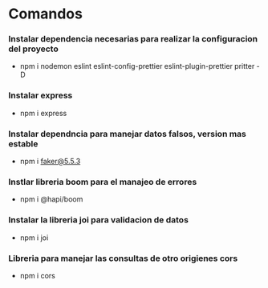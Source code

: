 # Comandos

### Instalar dependencia necesarias para realizar la configuracion del proyecto

- npm i nodemon eslint eslint-config-prettier eslint-plugin-prettier pritter -D

### Instalar express
- npm i express

### Instalar dependncia para manejar datos falsos, version mas estable
- npm i faker@5.5.3

### Instlar libreria boom para el manajeo de errores
- npm i @hapi/boom

### Instalar la libreria joi para validacion de datos
- npm i joi

### Libreria para manejar las consultas de otro origienes cors
- npm i cors